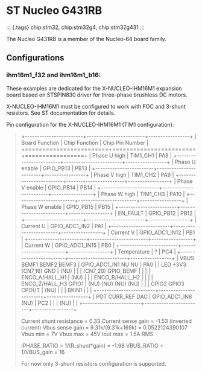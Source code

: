 ST Nucleo G431RB
================

::: {.tags}
chip:stm32, chip:stm32g4, chip:stm32g431
:::

The Nucleo G431RB is a member of the Nucleo-64 board family.

Configurations
--------------

### ihm16m1\_f32 and ihm16m1\_b16:

These examples are dedicated for the X-NUCLEO-IHM16M1 expansion board
based on STSPIN830 driver for three-phase brushless DC motors.

X-NUCLEO-IHM16M1 must be configured to work with FOC and 3-shunt
resistors. See ST documentation for details.

Pin configuration for the X-NUCLEO-IHM16M1 (TIM1 configuration):

> +------------------------+------------------------+-----------------+
> | Board Function         | Chip Function          | Chip Pin Number |
> +========================+========================+=================+
> | Phase U high           | TIM1\_CH1              | PA8             |
> +------------------------+------------------------+-----------------+
> | Phase U enable         | GPIO\_PB13             | PB13            |
> +------------------------+------------------------+-----------------+
> | Phase V high           | TIM1\_CH2              | PA9             |
> +------------------------+------------------------+-----------------+
> | Phase V enable         | GPIO\_PB14             | PB14            |
> +------------------------+------------------------+-----------------+
> | Phase W high           | TIM1\_CH3              | PA10            |
> +------------------------+------------------------+-----------------+
> | Phase W enable         | GPIO\_PB15             | PB15            |
> +------------------------+------------------------+-----------------+
> | EN\_FAULT              | GPIO\_PB12             | PB12            |
> +------------------------+------------------------+-----------------+
> | Current U              | GPIO\_ADC1\_IN2        | PA1             |
> +------------------------+------------------------+-----------------+
> | Current V              | GPIO\_ADC1\_IN12       | PB1             |
> +------------------------+------------------------+-----------------+
> | Current W              | GPIO\_ADC1\_IN15       | PB0             |
> +------------------------+------------------------+-----------------+
> | Temperature            | ?                      | PC4             |
> +------------------------+------------------------+-----------------+
> | VBUS BEMF1 BEMF2 BEMF3 | GPIO\_ADC1\_IN1 NU NU  | PA0             |
> | LED +3V3 (CN7\_16) GND | (NU)                   |                 |
> | (CN7\_20) GPIO\_BEMF   |                        |                 |
> | ENCO\_A/HALL\_H1       | (NU)                   |                 |
> | ENCO\_B/HALL\_H2       |                        |                 |
> | ENCO\_Z/HALL\_H3 GPIO1 | (NU) (NU) (NU) (NU)    |                 |
> | GPIO2 GPIO3 CPOUT      | (NU)                   |                 |
> | BKIN1                  |                        |                 |
> +------------------------+------------------------+-----------------+
> | POT CURR\_REF DAC      | GPIO\_ADC1\_IN8 (NU)   | PC2             |
> |                        | (NU)                   |                 |
> +------------------------+------------------------+-----------------+
>
> Current shunt resistance = 0.33 Current sense gain = -1.53 (inverted
> current) Vbus sense gain = 9.31k/(9.31k+169k) = 0.0522124390107 Vbus
> min = 7V Vbus max = 45V Iout max = 1.5A RMS
>
> IPHASE\_RATIO = 1/(R\_shunt\*gain) = -1.98 VBUS\_RATIO = 1/VBUS\_gain
> = 16
>
> For now only 3-shunt resistors configuration is supported.
